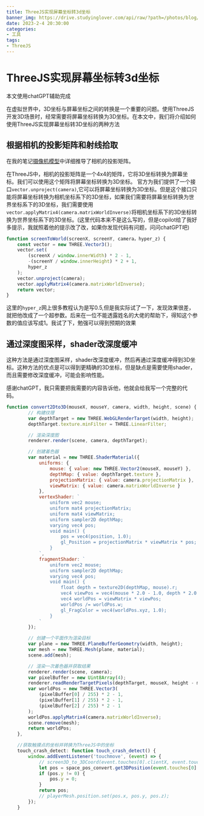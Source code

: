 ```yaml
---
title: ThreeJS实现屏幕坐标转3d坐标
banner_img: https://drive.studyinglover.com/api/raw/?path=/photos/blog/background/e4127f10a90d5f6fd4f77b0225a19878.jpg
date: 2023-2-4 20:30:00
categories:
- 工具
tags:
- ThreeJS
---
```

# ThreeJS实现屏幕坐标转3d坐标

本文使用chatGPT辅助完成

在虚拟世界中，3D坐标与屏幕坐标之间的转换是一个重要的问题。使用ThreeJS开发3D场景时，经常需要将屏幕坐标转换为3D坐标。在本文中，我们将介绍如何使用ThreeJS实现屏幕坐标转3D坐标的两种方法

## 根据相机的投影矩阵和射线拾取
在我的笔记[摄像机模型](https://studyinglover.com/2022/12/29/%E6%91%84%E5%83%8F%E6%9C%BA%E6%A8%A1%E5%9E%8B/)中详细推导了相机的投影矩阵。

在ThreeJS中，相机的投影矩阵是一个4x4的矩阵，它将3D坐标转换为屏幕坐标。我们可以使用这个矩阵将屏幕坐标转换为3D坐标。
官方为我们提供了一个接口`vector.unproject(camera)`,它可以将屏幕坐标转换为3D坐标。但是这个接口只能将屏幕坐标转换为相机坐标系下的3D坐标，如果我们需要将屏幕坐标转换为世界坐标系下的3D坐标，我们需要使用`vector.applyMatrix4(camera.matrixWorldInverse)`将相机坐标系下的3D坐标转换为世界坐标系下的3D坐标。(这里代码本来不是这么写的，但是copilot给了我好多提示，我就照着他的提示改了改，如果你发现代码有问题，问问chatGPT吧)

```js
function screenToWorld(screenX, screenY, camera，hyper_z) {
    const vector = new THREE.Vector3();
    vector.set(
        (screenX / window.innerWidth) * 2 - 1,
        -(screenY / window.innerHeight) * 2 + 1,
        hyper_z
    );
    vector.unproject(camera);
    vector.applyMatrix4(camera.matrixWorldInverse);
    return vector;
}
```
这里的`hyper_z`网上很多教程认为是写0.5,但是我实际试了一下，发现效果很差，就把他改成了一个超参数。后来在一位不能透露姓名的大佬的帮助下，得知这个参数的值应该写成1。我试了下，勉强可以得到预期的效果

## 通过深度图采样，shader改深度缓冲
这种方法是通过深度图采样，shader改深度缓冲，然后再通过深度缓冲得到3D坐标。这种方法的优点是可以得到更精确的3D坐标，但是缺点是需要使用shader，而且需要修改深度缓冲，可能会影响性能。

感谢chatGPT，我只需要把我需要的内容告诉他，他就会给我写一个完整的代码。
```js
function convert2Dto3D(mouseX, mouseY, camera, width, height, scene) {
        // 构建纹理
        var depthTarget = new THREE.WebGLRenderTarget(width, height);
        depthTarget.texture.minFilter = THREE.LinearFilter;

        // 渲染深度图
        renderer.render(scene, camera, depthTarget);

        // 创建着色器
        var material = new THREE.ShaderMaterial({
            uniforms: {
                mouse: { value: new THREE.Vector2(mouseX, mouseY) },
                depthMap: { value: depthTarget.texture },
                projectionMatrix: { value: camera.projectionMatrix },
                viewMatrix: { value: camera.matrixWorldInverse }
            },
            vertexShader: `
                uniform vec2 mouse;
                uniform mat4 projectionMatrix;
                uniform mat4 viewMatrix;
                uniform sampler2D depthMap;
                varying vec4 pos;
                void main() {
                    pos = vec4(position, 1.0);
                    gl_Position = projectionMatrix * viewMatrix * pos;
                }
            `,
            fragmentShader: `
                uniform vec2 mouse;
                uniform sampler2D depthMap;
                varying vec4 pos;
                void main() {
                    float depth = texture2D(depthMap, mouse).r;
                    vec4 viewPos = vec4(mouse * 2.0 - 1.0, depth * 2.0 - 1.0, 1.0);
                    vec4 worldPos = viewMatrix * viewPos;
                    worldPos /= worldPos.w;
                    gl_FragColor = vec4(worldPos.xyz, 1.0);
                }
            `
        });

        // 创建一个平面作为渲染目标
        var plane = new THREE.PlaneBufferGeometry(width, height);
        var mesh = new THREE.Mesh(plane, material);
        scene.add(mesh);

        // 渲染一次着色器并获取结果
        renderer.render(scene, camera);
        var pixelBuffer = new Uint8Array(4);
        renderer.readRenderTargetPixels(depthTarget, mouseX, height - mouseY, 1, 1, pixelBuffer);
        var worldPos = new THREE.Vector3(
            (pixelBuffer[0] / 255) * 2 - 1,
            (pixelBuffer[1] / 255) * 2 - 1,
            (pixelBuffer[2] / 255) * 2 - 1
        );
        worldPos.applyMatrix4(camera.matrixWorldInverse);
        scene.remove(mesh);
        return worldPos;
    },

    //获取触摸点的坐标并转换为ThreeJS中的坐标
    touch_crash_detect: function touch_crash_detect() {
        window.addEventListener('touchmove', (event) => {
            // screen3D_to_3DCoord(event.touches[0].clientX, event.touches[0].clientY,camera, window.innerWidth, window.innerHeight);
            let pos = space_pos_convert.get3DPosition(event.touches[0].clientX, event.touches[0].clientY, camera, scene, 1);
            if (pos.y != 0) {
                pos.y = 0;
            }
            return pos;
            // playerMesh.position.set(pos.x, pos.y, pos.z);
        });
    }
```

